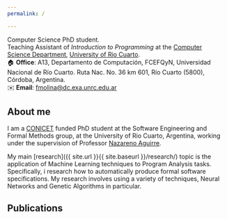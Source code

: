 ```yaml
---
permalink: /

---
```

Computer Science PhD student. <br> Teaching Assistant of *Introduction to Programming* at the [Computer Science Department](https://dc.exa.unrc.edu.ar), [University of Rio Cuarto](https://www.unrc.edu.ar/). <br> 🏠 **Office**: A13, Departamento de Computación, FCEFQyN, Universidad Nacional de Río Cuarto. Ruta Nac. No. 36 km 601, Río Cuarto (5800), Córdoba, Argentina. <br> ✉️ **Email**: fmolina@dc.exa.unrc.edu.ar

## About me

I am a [CONICET](https://www.conicet.gov.ar/) funded PhD student at the Software Engineering and Formal Methods group, at the University of Rio Cuarto, Argentina, working under the supervision of Professor [Nazareno Aguirre](https://dc.exa.unrc.edu.ar/staff/naguirre/en/Nazareno_Aguirres_Personal_Web_Page/Main.html).

My main [research]({{ site.url }}{{ site.baseurl }}/research/) topic is the application of Machine Learning techniques to Program Analysis tasks. Specifically, i research how to automatically produce formal software specifications. My research involves using a variety of techniques, Neural Networks and Genetic Algorithms in particular.

## Publications

<script src="https://bibbase.org/show?bib=https://dblp.org/pid/189/6361.bib&jsonp=1"></script>

<script>
<!--//--><![CDATA[// ><!--

// BibBase generates useless, unpredictable author links:
// http://bibbase.userecho.com/topics/154-author-links-changing-on-different-pages/
// Remove them, a little more comprehensively than the old site (which just set pointer-events: none and overrode the styling).
// There might be a race here, but I never saw the links in the intermediate state.
// ~ Matt 2016-11-17
var authorLinks = document.getElementsByClassName("bibbase author link");
// Make a copy because authorLinks is live and nodes will disappear from it (and indices will shift) as we remove them from the document.
var authorLinks2 = [];
for (var i = 0; i < authorLinks.length; i++)
  authorLinks2[i] = authorLinks[i];
for (var i = 0; i < authorLinks2.length; i++)
  authorLinks2[i].outerHTML = authorLinks2[i].innerHTML;
//--><!]]>

// Removing bibbase icon
var elements = document.getElementsByClassName("bibbase_icon");
while(elements.length > 0){
	elements[0].parentNode.removeChild(elements[0]);
}
</script>

